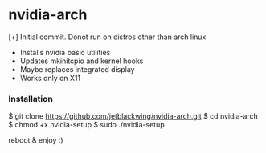 # nvidia-arch

[+] Initial commit. Donot run on distros other than arch linux
- Installs nvidia basic utilities
- Updates mkinitcpio and kernel hooks
- Maybe replaces integrated display 
- Works only on X11

###  Installation  ###

$ git clone https://github.com/jetblackwing/nvidia-arch.git
$ cd nvidia-arch
$ chmod +x nvidia-setup
$ sudo ./nvidia-setup

reboot & enjoy :)
